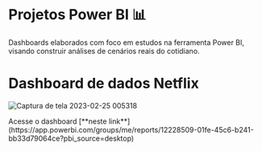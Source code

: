 # Projetos Power BI  📊

Dashboards elaborados com foco em estudos na ferramenta Power BI, visando construir análises de cenários reais do cotidiano.


# Dashboard de dados Netflix
![Captura de tela 2023-02-25 005318](https://user-images.githubusercontent.com/75287031/221336250-9237b543-5716-49e3-94be-50c840464e42.png)


<p>Acesse o dashboard [**neste link**](https://app.powerbi.com/groups/me/reports/12228509-01fe-45c6-b241-bb33d79064ce?pbi_source=desktop) </p>
